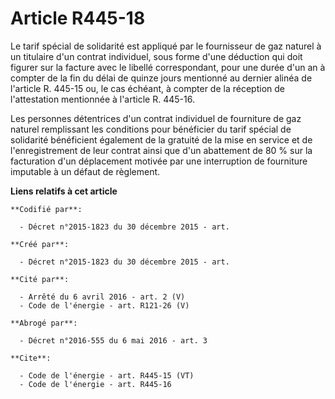 # Article R445-18

Le tarif spécial de solidarité est appliqué par le fournisseur de gaz naturel à un titulaire d'un contrat individuel, sous
forme d'une déduction qui doit figurer sur la facture avec le libellé correspondant, pour une durée d'un an à compter de la
fin du délai de quinze jours mentionné au dernier alinéa de l'article R. 445-15 ou, le cas échéant, à compter de la réception
de l'attestation mentionnée à l'article R. 445-16. 

Les personnes détentrices d'un contrat individuel de fourniture de gaz naturel remplissant les conditions pour bénéficier du
tarif spécial de solidarité bénéficient également de la gratuité de la mise en service et de l'enregistrement de leur contrat
ainsi que d'un abattement de 80 % sur la facturation d'un déplacement motivée par une interruption de fourniture imputable à
un défaut de règlement.

**Liens relatifs à cet article**

	**Codifié par**:

	  - Décret n°2015-1823 du 30 décembre 2015 - art.

	**Créé par**:

	  - Décret n°2015-1823 du 30 décembre 2015 - art.

	**Cité par**:

	  - Arrêté du 6 avril 2016 - art. 2 (V)
	  - Code de l'énergie - art. R121-26 (V)

	**Abrogé par**:

	  - Décret n°2016-555 du 6 mai 2016 - art. 3

	**Cite**:

	  - Code de l'énergie - art. R445-15 (VT)
	  - Code de l'énergie - art. R445-16
